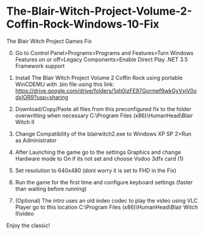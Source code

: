 # The-Blair-Witch-Project-Volume-2-Coffin-Rock-Windows-10-Fix
The Blair Witch Project Games Fix

0. Go to Control Panel>Programs>Programs and Features>Turn Windows Features on or off>Legacy Components>Enable Direct Play .NET 3.5 Framework support

1. Install The Blair Witch Project Volume 2 Coffin Rock using portable WinCDEMU with .bin file using this link: https://drive.google.com/drive/folders/1qh0izFE97Gormef9wkGyVxjV0odxIOR9?usp=sharing

2. Download/Copy/Paste all files from this preconfigured fix to the folder overwritting when necessary C:\Program Files (x86)\HumanHead\Blair Witch II

3. Change Compatibility of the blairwitch2.exe to Windows XP SP 2>Run as Administrator

4. After Launching the game go to the settings Graphics and change Hardware mode to On if its not set and choose Vodoo 3dfx card (1)

5. Set resolution to 640x480 (dont worry it is set to FHD in the Fix)

6. Run the game for the first time and configure keyboard settings (faster than waiting before running)

7. (Optional) The intro uses an old indeo codec to play the video using VLC Player go to this location C:\Program Files (x86)\HumanHead\Blair Witch II\video

Enjoy the classic!

